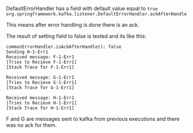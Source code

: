 DefaultErrorHandler has a field with default value equal to `true`
`org.springframework.kafka.listener.DefaultErrorHandler.ackAfterHandle`

This means after error handling is done there is an ack.

The result of setting field to false is tested and its like this:


```text
commonErrorHandler.isAckAfterHandle(): false
Sending H-1-Err1
Received message: F-1-Err1
[Tries to Recieve F-1-Err1]
[Stack Trace for F-1-Err1]

Received message: G-1-Err1
[Tries to Recieve G-1-Err1]
[Stack Trace for G-1-Err1]

Received message: H-1-Err1
[Tries to Recieve H-1-Err1]
[Stack Trace for H-1-Err1]
```

F and G are messages sent to kafka from previous executions and there was no ack for them.